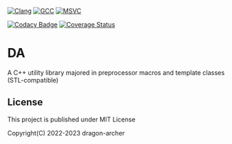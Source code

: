 [![Clang](https://github.com/dragon-archer/da/actions/workflows/clang.yml/badge.svg)](https://github.com/dragon-archer/da/actions/workflows/clang.yml)
[![GCC](https://github.com/dragon-archer/da/actions/workflows/gcc.yml/badge.svg)](https://github.com/dragon-archer/da/actions/workflows/gcc.yml)
[![MSVC](https://github.com/dragon-archer/da/actions/workflows/msvc.yml/badge.svg)](https://github.com/dragon-archer/da/actions/workflows/msvc.yml)

[![Codacy Badge](https://app.codacy.com/project/badge/Grade/9c00226519bb405a85d070fd40124e6b)](https://www.codacy.com/gh/dragon-archer/da/dashboard)
[![Coverage Status](https://coveralls.io/repos/github/dragon-archer/da/badge.svg?branch=master)](https://coveralls.io/github/dragon-archer/da?branch=master)

# DA

A C++ utility library majored in preprocessor macros and template classes (STL-compatible)

## License

This project is published under MIT License

Copyright(C) 2022-2023 dragon-archer